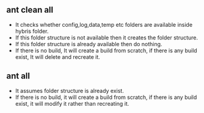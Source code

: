 ## ant clean all
- It checks whether config,log,data,temp etc folders are available inside hybris folder.
- If this folder structure is not available then it creates the folder structure.
- If this folder structure is already available then do nothing.
- If there is no build, It will create a build from scratch, if there is any build exist, It will delete and recreate it.

## ant all
- It assumes folder structure is already exist.
- If there is no build, it will create a build from scratch, if there is any build exist, it will modify it rather than recreating it.
